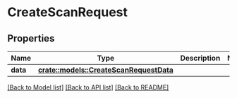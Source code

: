 # CreateScanRequest

## Properties

Name | Type | Description | Notes
------------ | ------------- | ------------- | -------------
**data** | [**crate::models::CreateScanRequestData**](createScan_request_data.md) |  | 

[[Back to Model list]](../README.md#documentation-for-models) [[Back to API list]](../README.md#documentation-for-api-endpoints) [[Back to README]](../README.md)


